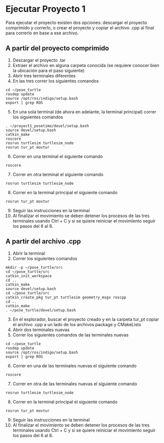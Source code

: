 # Ejecutar Proyecto 1
Para ejecutar el proyecto existen dos opciones: descargar el proyecto comprimido y correrlo, o crear el proyecto y copiar el archivo .cpp al final para correrlo en base a ese archivo.

## A partir del proyecto comprimido
1. Descargar el proyecto .tar
2. Extraer el archivo en alguna carpeta conocida (se requiere conocer bien la ubicación para el paso siguiente)
3. Abrir tres terminales diferentes
4. En las tres correr los siguientes comandos
```
cd ~/pose_turtle
rosdep update
source /opt/ros/indigo/setup.bash
export | grep ROS
```
5. En una sola terminal (de ahora en adelante, la terminal principal) correr los siguientes comandos
```
. ~/proyect1_posetime/devel/setup.bash
source devel/setup.bash
catkin_make
roscore 
rosrun turtlesim turtlesim_node
rosrun tur_pt movtur
```
6. Correr en una terminal el siguiente comando
```
roscore 
```
7. Correr en otra terminal el siguiente comando
```
rosrun turtlesim turtlesim_node
```
8. Correr en la terminal principal el siguiente comando
```
rosrun tur_pt movtur
```
9. Seguir las instrucciones en la terminal
10. Al finalizar el movimiento se deben detener los procesos de las tres terminales usando Ctrl + C y si se quiere reiniciar el movimiento seguir los pasos del 6 al 8.

## A partir del archivo .cpp
1. Abrir la terminal
2. Correr los siguientes comandos
```
mkdir -p ~/pose_turtle/src
cd ~/pose_turtle/src
catkin_init_workspace
cd ..
catkin_make
source devel/setup.bash
cd ~/pose_turtle/src
catkin_create_pkg tur_pt turtlesim geometry_msgs roscpp
cd ..
catkin_make
. ~/pose_turtle/devel/setup.bash
```
3. En el explorador, buscar el proyecto creado y en la carpeta tur_pt copiar el archivo .cpp a un lado de los archivos package y CMakeLists
4. Abrir dos terminales nuevas
5. Correr los siguientes comandos de las terminales nuevas
```
cd ~/pose_turtle
rosdep update
source /opt/ros/indigo/setup.bash
export | grep ROS
```
6. Correr en una de las terminales nuevas el siguiente comando
```
roscore 
```
7. Correr en otra de las terminales nuevas el siguiente comando
```
rosrun turtlesim turtlesim_node
```
8. Correr en la terminal principal el siguiente comando
```
rosrun tur_pt movtur
```
9. Seguir las instrucciones en la terminal
10. Al finalizar el movimiento se deben detener los procesos de las tres terminales usando Ctrl + C y si se quiere reiniciar el movimiento seguir los pasos del 6 al 8.

